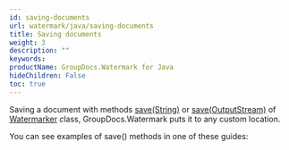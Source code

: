 ```yaml
---
id: saving-documents
url: watermark/java/saving-documents
title: Saving documents
weight: 3
description: ""
keywords: 
productName: GroupDocs.Watermark for Java
hideChildren: False
toc: true
---
```

Saving a document with methods [save(String)](https://reference.groupdocs.com/watermark/java/com.groupdocs.watermark/Watermarker#save(java.lang.String)) or [save(OutputStream)](https://reference.groupdocs.com/watermark/java/com.groupdocs.watermark/Watermarker#save(java.io.OutputStream)) of [Watermarker](https://reference.groupdocs.com/watermark/java/com.groupdocs.watermark/Watermarker) *c*lass, GroupDocs.Watermark puts it to any custom location.

You can see examples of save() methods in one of these guides:

